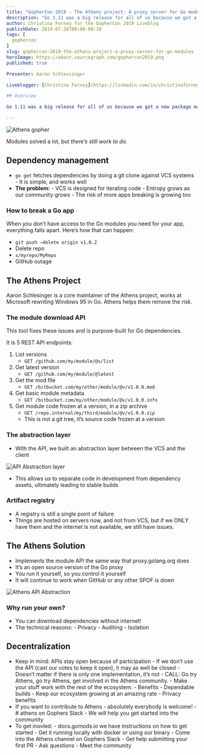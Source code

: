 ```yaml
---
title: "GopherCon 2019 - The Athens project: A proxy server for Go modules"
description: "Go 1.11 was a big release for all of us because we got a new package management system called modules built right into the go CLI. If you tried out vgo before 1.11, you'll be familiar with modules. There's some really cool stuff in there, but there's one piece that a lot of us missed that we need to pay special attention to: the download API."
author: Christina Forney for the GopherCon 2019 Liveblog
publishDate: 2019-07-26T00:00-09:10
tags: [
  gophercon
]
slug: gophercon-2019-the-athens-project-a-proxy-server-for-go-modules
heroImage: https://about.sourcegraph.com/gophercon2019.png
published: true

Presenter: Aaron Schlessinger

Liveblogger: [Christina Forney](https://linkedin.com/in/christinaforney/)

## Overview

Go 1.11 was a big release for all of us because we got a new package management system called modules built right into the go CLI. If you tried out vgo before 1.11, you'll be familiar with modules. There's some really cool stuff in there, but there's one piece that a lot of us missed that we need to pay special attention to: the download API.

---
```


![Athens gopher](/gophercon-2019/gophercon-2019-athens-gopher.png "Athens Gopher")

Modules solved a lot, but _there’s still work to do._

## Dependency management

- `go get` fetches dependencies by doing a git clone against VCS systems - It is simple, and works well
- **The problem:** - VCS is designed for iterating code - Entropy grows as our community grows - The risk of more apps breaking is growing too

### How to break a Go app

When you don’t have access to the Go modules you need for your app, everything falls apart. Here’s how that can happen:

- `git push —delete origin v1.0.2`
- Delete repo
- `s/myrepo/MyRepo`
- GitHub outage

## The Athens Project

Aaron Schlesinger is a core maintainer of the Athens project, works at Microsoft rewriting Windows 95 in Go. Athens helps them remove the risk.

### The module download API

This tool fixes these issues and is purpose-built for Go dependencies.

It is 5 REST API endpoints:

1. List versions
   - `GET /github.com/my/module/@v/list`
2. Get latest version
   - `GET /github.com/my/module/@latest`
3. Get the mod file
   - `GET /bitbucket.com/my/other/module/@v/v1.0.0.mod`
4. Get basic module metadata
   - `GET /bitbucket.com/my/other/module/@v/v1.0.0.info`
5. Get module code frozen at a version, in a zip archive
   - `GET /repo.internal/my/third/module/@v/v1.0.0.zip`
   - This is not a git tree, it’s source code frozen at a version

### The abstraction layer

- With the API, we built an abstraction layer between the VCS and the client

![API Abstraction layer](/gophercon-2019/gophercon-2019-athens-api-abstraction.png "API abstraction layer")

- This allows us to separate code in development from dependency assets, ultimately leading to stable builds

### Artifact registry

- A registry is still a single point of failure
- Things are hosted on servers now, and not from VCS, but if we ONLY have them and the internet is not available, we still have issues.

## The Athens Solution

- Implements the module API the same way that proxy.golang.org does
- It’s an open source version of the Go proxy
- You run it yourself, so you control it yourself
- It will continue to work when GitHub or any other SPOF is down

![Athens API Abstraction](/gophercon-2019/gophercon-2019-athens-local-layer.png "Athens API abstraction")

### Why run your own?

- You can download dependencies without internet!
- The technical reasons: - Privacy - Auditing - Isolation

## Decentralization

- Keep in mind: APIs stay open because of participation - If we don’t use the API (cast our votes to keep it open), it may as well be closed - Doesn’t matter if there is only one implementation, it’s not - CALL: Go try Athens, go try Athens, get involved in the Athens community. - Make your stuff work with the rest of the ecosystem. - Benefits - Dependable builds - Keep our ecosystem growing at an amazing rate - Privacy benefits
- If you want to contribute to Athens - absolutely everybody is welcome! - # athens on Gophers Slack - We will help you get started into the community
- To get inovled: - docs.gomods.io we have instructions on how to get started - Get it running locally with docker or using our binary - Come into the Athens channel on Gophers Slack - Get help submitting your first PR - Ask questions - Meet the community

